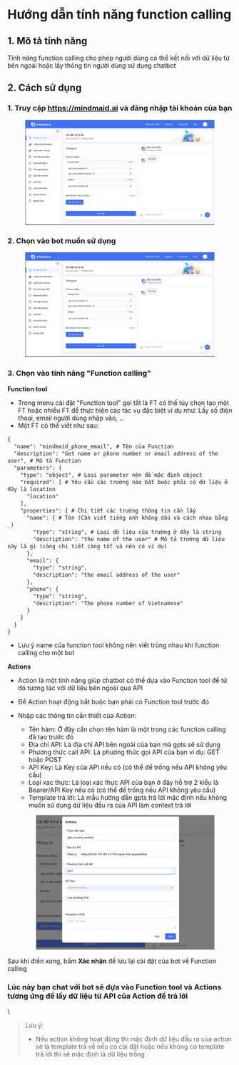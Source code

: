 # Hướng dẫn tính năng function calling

## 1. Mô tả tính năng

Tính năng function calling cho phép người dùng có thể kết nối với dữ liệu từ bên ngoài hoặc lấy thông tin người dùng sử dụng chatbot

## 2. Cách sử dụng

### 1. Truy cập https://mindmaid.ai và đăng nhập tài khoản của bạn

<figure><img src="../.gitbook/assets/image (3).png" alt=""><figcaption></figcaption></figure>

### 2. Chọn vào bot muốn sử dụng

<figure><img src="../.gitbook/assets/image.png" alt=""><figcaption></figcaption></figure>

### 3. Chọn vào tính năng "Function calling"

**Function tool**

* Trong menu cài đặt "Function tool" gọi tắt là FT có thể tùy chọn tạo một FT hoặc nhiều FT để thực hiện các tác vụ đặc biệt ví dụ như: Lấy số điện thoại, email người dùng nhập vào, ...
* Một FT có thể viết như sau:

```
{
  "name": "mindmaid_phone_email", # Tên của Function
  "description": "Get name or phone number or email address of the user", # Mô tả Function
  "parameters": {
    "type": "object", # Loại parameter nên để mặc định object
    "required": [ # Yêu cầu các trường nào bắt buộc phải có dữ liệu ở đây là location
      "location"
    ],
    "properties": { # Chi tiết các trường thông tin cần lấy
      "name": { # Tên (Cần viết tiếng anh không dấu và cách nhau bằng _)
        "type": "string", # Loại dữ liệu của trường ở đây là string
        "description": "the name of the user" # Mô tả trường dữ liệu này là gì (càng chi tiết càng tốt và nên có ví dụ)
      },
      "email": { 
        "type": "string",
        "description": "the email address of the user"
      },
      "phone": {
        "type": "string",
        "description": "The phone number of Vietnamese"
      }
    }
  }
}
```

* Lưu ý name của function tool không nên viết trùng nhau khi function calling cho một bot

**Actions**

* Action là một tính năng giúp chatbot có thể dựa vào Function tool để từ đó tương tác với dữ liệu bên ngoài qua API
* Để Action hoạt động bắt buộc bạn phải có Function tool trước đó
*   Nhập các thông tin cần thiết của Action:

    * Tên hàm: Ở đây cần chọn tên hàm là một trong các function calling đã tạo trước đó
    * Địa chỉ API: Là địa chỉ API bên ngoài của bạn mà gpts sẽ sử dụng
    * Phương thức call API: Là phương thức gọi API của bạn ví dụ: GET hoặc POST
    * API Key: Là Key của API nếu có (có thể để trống nếu API không yêu cầu)
    * Loại xác thực: Là loại xác thực API của bạn ở đây hỗ trợ 2 kiểu là Bearer/API Key nếu có (có thể để trống nếu API không yêu cầu)
    * Template trả lời: Là mẫu hướng dẫn gpts trả lời mặc định nếu không muốn sử dụng dữ liệu đầu ra của API làm context trả lời

    <figure><img src="../.gitbook/assets/image (4).png" alt=""><figcaption></figcaption></figure>



Sau khi điền xong, bấm **Xác nhận** để lưu lại cài đặt của bot về Function calling

### Lúc này bạn chat với bot sẽ dựa vào Function tool và Actions tương ứng để lấy dữ liệu từ API của Action để trả lời



\


> Lưu ý:
>
> * Nếu action không hoạt động thì mặc định dữ liệu đầu ra của action sẽ là template trả về nếu có cài đặt hoặc nếu không có template trả lời thì sẽ mặc định là dữ liệu trống.
